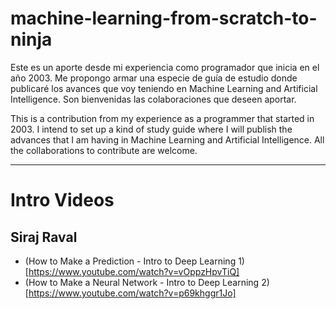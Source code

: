 # machine-learning-from-scratch-to-ninja
Este es un aporte desde mi experiencia como programador que inicia en el año 2003. Me propongo armar una especie de guía de estudio donde publicaré los avances que voy teniendo en Machine Learning and Artificial Intelligence. Son bienvenidas las colaboraciones que deseen aportar.

This is a contribution from my experience as a programmer that started in 2003. I intend to set up a kind of study guide where I will publish the advances that I am having in Machine Learning and Artificial Intelligence. All the collaborations to contribute are welcome.

---

# Intro Videos
## Siraj Raval
* (How to Make a Prediction - Intro to Deep Learning 1)[https://www.youtube.com/watch?v=vOppzHpvTiQ]
* (How to Make a Neural Network - Intro to Deep Learning 2)[https://www.youtube.com/watch?v=p69khggr1Jo]
